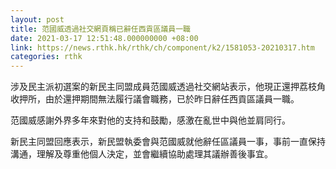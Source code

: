 ```yaml
---
layout: post
title: 范國威透過社交網頁稱已辭任西貢區議員一職
date: 2021-03-17 12:51:48.000000000 +08:00
link: https://news.rthk.hk/rthk/ch/component/k2/1581053-20210317.htm
categories: rthk
---
```


涉及民主派初選案的新民主同盟成員范國威透過社交網站表示，他現正還押荔枝角收押所，由於還押期間無法履行議會職務，已於昨日辭任西貢區議員一職。

范國威感謝外界多年來對他的支持和鼓勵，感激在亂世中與他並肩同行。

新民主同盟回應表示，新民盟執委會與范國威就他辭任區議員一事，事前一直保持溝通，理解及尊重他個人決定，並會繼續協助處理其議辦善後事宜。
